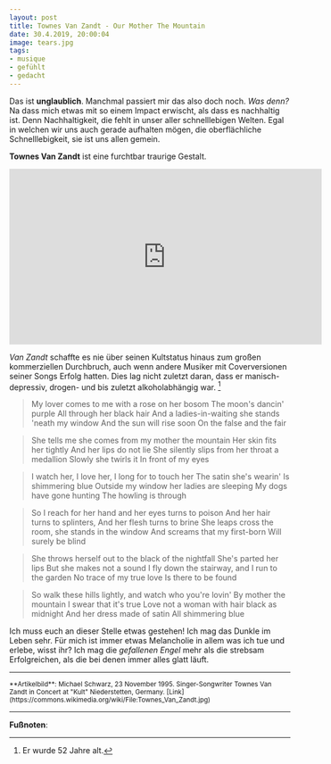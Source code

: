 ```yaml
---
layout: post
title: Townes Van Zandt - Our Mother The Mountain
date: 30.4.2019, 20:00:04
image: tears.jpg
tags:
- musique
- gefühlt
- gedacht
---
```


Das ist **unglaublich**. Manchmal passiert mir das also doch noch. *Was denn?* Na dass mich etwas mit so einem Impact erwischt, als dass es nachhaltig ist. Denn Nachhaltigkeit, die fehlt in unser aller schnelllebigen Welten. Egal in welchen wir uns auch gerade aufhalten mögen, die oberflächliche Schnelllebigkeit, sie ist uns allen gemein.

**Townes Van Zandt** ist eine furchtbar traurige Gestalt.

<div align="center">
  <iframe width="560" height="315" src="https://www.youtube.com/embed/DW4XgQvcDsQ" frameborder="0" allow="accelerometer; autoplay; encrypted-media; gyroscope; picture-in-picture" allowfullscreen></iframe>
</div>

*Van Zandt* schaffte es nie über seinen Kultstatus hinaus zum großen kommerziellen Durchbruch, auch wenn andere Musiker mit Coverversionen seiner Songs Erfolg hatten. Dies lag nicht zuletzt daran, dass er manisch-depressiv, drogen- und bis zuletzt alkoholabhängig war. [^1]

> My lover comes to me with a rose on her bosom
The moon's dancin' purple
All through her black hair
And a ladies-in-waiting she stands 'neath my window
And the sun will rise soon
On the false and the fair

> She tells me she comes from my mother the mountain
Her skin fits her tightly
And her lips do not lie
She silently slips from her throat a medallion
Slowly she twirls it
In front of my eyes

> I watch her, I love her, I long for to touch her
The satin she's wearin'
Is shimmering blue
Outside my window her ladies are sleeping
My dogs have gone hunting
The howling is through

> So I reach for her hand and her eyes turns to poison
And her hair turns to splinters,
And her flesh turns to brine
She leaps cross the room, she stands in the window
And screams that my first-born
Will surely be blind

> She throws herself out to the black of the nightfall
She's parted her lips
But she makes not a sound
I fly down the stairway, and I run to the garden
No trace of my true love
Is there to be found

> So walk these hills lightly, and watch who you're lovin'
By mother the mountain
I swear that it's true
Love not a woman with hair black as midnight
And her dress made of satin
All shimmering blue

Ich muss euch an dieser Stelle etwas gestehen! Ich mag das Dunkle im Leben sehr. Für mich ist immer etwas Melancholie in allem was ich tue und erlebe, wisst ihr? Ich mag die *gefallenen Engel* mehr als die strebsam Erfolgreichen, als die bei denen immer alles glatt läuft.

---

<small>
**Artikelbild**: Michael Schwarz, 23 November 1995. Singer-Songwriter Townes Van Zandt in Concert at "Kult" Niederstetten, Germany. [Link](https://commons.wikimedia.org/wiki/File:Townes_Van_Zandt.jpg)
</small>

---

**Fußnoten**:

[^1]: Er wurde 52 Jahre alt.
